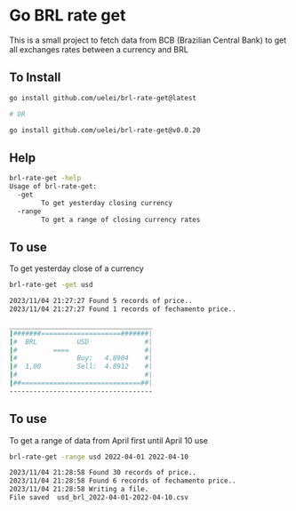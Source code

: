 # Go BRL rate get
 
This is a small project to fetch data from BCB (Brazilian Central Bank) to get
all exchanges rates between a currency and BRL

## To Install

```bash
go install github.com/uelei/brl-rate-get@latest

# OR

go install github.com/uelei/brl-rate-get@v0.0.20
```

## Help
 
```bash 
brl-rate-get -help
Usage of brl-rate-get:
  -get
        To get yesterday closing currency
  -range
        To get a range of closing currency rates
```

## To use

To get yesterday close of a currency

```bash 
brl-rate-get -get usd

2023/11/04 21:27:27 Found 5 records of price..
2023/11/04 21:27:27 Found 1 records of fechamento price..

____________________________________
|#######====================#######|
|#  BRL          USD              #|
|#         ====                   #|
|#               Buy:   4.8904    #|
|#  1,00         Sell:  4.8912    #|
|#                                #|
|##==============================##|
------------------------------------
```

## To use

To get a range of data from April first until April 10 use

```bash 
brl-rate-get -range usd 2022-04-01 2022-04-10

2023/11/04 21:28:58 Found 30 records of price..
2023/11/04 21:28:58 Found 6 records of fechamento price..
2023/11/04 21:28:58 Writing a file.
File saved  usd_brl_2022-04-01-2022-04-10.csv

```
